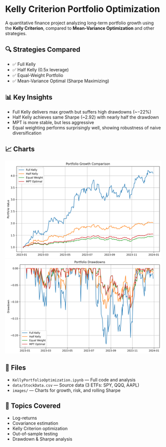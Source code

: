 # Kelly Criterion Portfolio Optimization

A quantitative finance project analyzing long-term portfolio growth using the **Kelly Criterion**, compared to **Mean-Variance Optimization** and other strategies.

## 🔍 Strategies Compared
- ✅ Full Kelly
- ✅ Half Kelly (0.5x leverage)
- ✅ Equal-Weight Portfolio
- ✅ Mean-Variance Optimal (Sharpe Maximizing)

## 📊 Key Insights
- Full Kelly delivers max growth but suffers high drawdowns (~−22%)
- Half Kelly achieves same Sharpe (~2.92) with nearly half the drawdown
- MPT is more stable, but less aggressive
- Equal weighting performs surprisingly well, showing robustness of naive diversification

## 📈 Charts
![Growth](plot_growth_1.png)
![Drawdown](drawdown.png)

## 📁 Files
- `KellyPortfolioOptimization.ipynb` — Full code and analysis
- `data/StockData.csv` — Source data (3 ETFs: SPY, QQQ, AAPL)
- `images/` — Charts for growth, risk, and rolling Sharpe

## 🧠 Topics Covered
- Log-returns
- Covariance estimation
- Kelly Criterion optimization
- Out-of-sample testing
- Drawdown & Sharpe analysis
